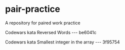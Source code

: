 # pair-practice
A repository for paired work practice

Codewars kata Reversed Words --- be6041c

Codewars kata Smallest integer in the array --- 3f95754
